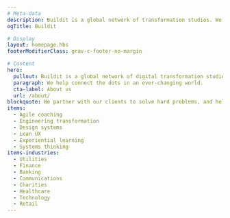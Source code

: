 ```yaml
---
# Meta-data
description: Buildit is a global network of transformation studios. We help connect the dots in an ever-changing world.
ogTitle: Buildit

# Display
layout: homepage.hbs
footerModifierClass: grav-c-footer-no-margin

# Content
hero:
  pullout: Buildit is a global network of digital transformation studios.
  paragraph: We help connect the dots in an ever-changing world.
  cta-label: About us
  url: /about/
blockquote: We partner with our clients to solve hard problems, and help them deliver world-class products.
items:
  - Agile coaching  
  - Engineering transformation  
  - Design systems
  - Lean UX  
  - Experiential learning
  - Systems thinking
items-industries:
  - Utilities
  - Finance
  - Banking
  - Communications
  - Charities
  - Healthcare
  - Technology
  - Retail
---
```


